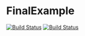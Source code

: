 # FinalExample

[![Build Status](https://travis-ci.com/RajDandekar/FinalExample.jl.svg?branch=master)](https://travis-ci.com/RajDandekar/FinalExample.jl)
[![Build Status](https://ci.appveyor.com/api/projects/status/github/RajDandekar/FinalExample.jl?svg=true)](https://ci.appveyor.com/project/RajDandekar/FinalExample-jl)
